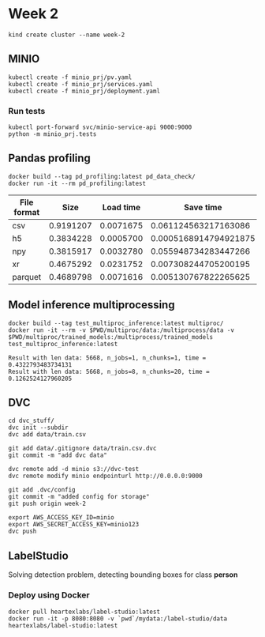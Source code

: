 # Week 2

```
kind create cluster --name week-2
```

## MINIO
```
kubectl create -f minio_prj/pv.yaml
kubectl create -f minio_prj/services.yaml
kubectl create -f minio_prj/deployment.yaml
```

### Run tests

```
kubectl port-forward svc/minio-service-api 9000:9000
python -m minio_prj.tests
```

## Pandas profiling

```
docker build --tag pd_profiling:latest pd_data_check/
docker run -it --rm pd_profiling:latest
```

File format | Size | Load time | Save time
--- | --- | --- | --- |
csv | 0.9191207 | 0.0071675 | 0.061124563217163086
h5 | 0.3834228 | 0.0005700 | 0.0005168914794921875
npy | 0.3815917 | 0.0032780 | 0.055948734283447266
xr | 0.4675292 | 0.0231752 | 0.007308244705200195
parquet | 0.4689798 | 0.0071616 | 0.005130767822265625


## Model inference multiprocessing

```
docker build --tag test_multiproc_inference:latest multiproc/
docker run -it --rm -v $PWD/multiproc/data:/multiprocess/data -v $PWD/multiproc/trained_models:/multiprocess/trained_models test_multiproc_inference:latest
```

```
Result with len data: 5668, n_jobs=1, n_chunks=1, time = 0.4322793483734131
Result with len data: 5668, n_jobs=8, n_chunks=20, time = 0.1262524127960205
```


## DVC

```
cd dvc_stuff/
dvc init --subdir
dvc add data/train.csv

git add data/.gitignore data/train.csv.dvc
git commit -m "add dvc data"

dvc remote add -d minio s3://dvc-test
dvc remote modify minio endpointurl http://0.0.0.0:9000

git add .dvc/config
git commit -m "added config for storage"
git push origin week-2

export AWS_ACCESS_KEY_ID=minio
export AWS_SECRET_ACCESS_KEY=minio123
dvc push
```

## LabelStudio

Solving detection problem, detecting bounding boxes for class **person**

### Deploy using Docker
```
docker pull heartexlabs/label-studio:latest
docker run -it -p 8080:8080 -v `pwd`/mydata:/label-studio/data heartexlabs/label-studio:latest
```
